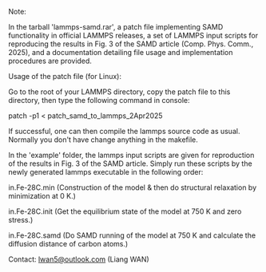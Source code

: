 Note:

In the tarball 'lammps-samd.rar', a patch file implementing SAMD functionality in official LAMMPS releases, a set of LAMMPS input scripts for reproducing the results in Fig. 3 of the SAMD article (Comp. Phys. Comm., 2025), and a documentation detailing file usage and implementation procedures are provided.

Usage of the patch file (for Linux):

Go to the root of your LAMMPS directory, copy the patch file to this directory, then type the following command in console:

patch -p1 < patch_samd_to_lammps_2Apr2025

If successful, one can then compile the lammps source code as usual. Normally you don't have change anything in the makefile.

In the 'example' folder, the lammps input scripts are given for reproduction of the results in Fig. 3 of the SAMD article. Simply run these scripts by the newly generated lammps executable in the following order:

in.Fe-28C.min (Construction of the model & then do structural relaxation by minimization at 0 K.)

in.Fe-28C.init (Get the equilibrium state of the model at 750 K and zero stress.)

in.Fe-28C.samd (Do SAMD running of the model at 750 K and calculate the diffusion distance of carbon atoms.)

Contact: lwan5@outlook.com (Liang WAN)

